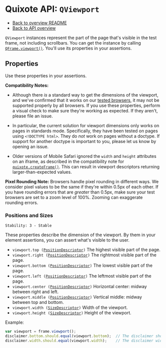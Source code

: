 # Quixote API: `QViewport`

* [Back to overview README](../README.md)
* [Back to API overview](api.md)

`QViewport` instances represent the part of the page that's visible in the test frame, not including scrollbars. You can get the instance by calling [`QFrame.viewport()`](QFrame.md#viewport). You'll use its properties in your assertions.


## Properties

Use these properties in your assertions.

**Compatibility Notes:**

* Although there *is* a standard way to get the dimensions of the viewport, and we've confirmed that it works on our [tested browsers](../build/config/tested_browsers.js), it may not be supported properly by all browsers. If you use these properties, perform a visual check to make sure they're working as expected. If they aren't, please file an issue.

* In particular, the current solution for viewport dimensions only works on pages in standards mode. Specifically, they have been tested on pages using `<!DOCTYPE html>`. They do *not* work on pages without a doctype. If support for another doctype is important to you, please let us know by opening an issue.

* Older versions of Mobile Safari ignored the `width` and `height` attributes on an iframe, as described in the compatibility note for [`quixote.createFrame()`](quixote.md#quixotecreateframe). This can result in viewport descriptors returning larger-than-expected values.

**Pixel Rounding Note:** Browsers handle pixel rounding in different ways. We consider pixel values to be the same if they're within 0.5px of each other. If you have rounding errors that are *greater* than 0.5px, make sure your test browsers are set to a zoom level of 100%. Zooming can exaggerate rounding errors.


### Positions and Sizes

```
Stability: 3 - Stable
```

These properties describe the dimension of the viewport. By them in your element assertions, you can assert what's visible to the user.

* `viewport.top (`[`PositionDescriptor`](PositionDescriptor.md)`)` The highest visible part of the page.
* `viewport.right (`[`PositionDescriptor`](PositionDescriptor.md)`)` The rightmost visible part of the page.
* `viewport.bottom (`[`PositionDescriptor`](PositionDescriptor.md)`)` The lowest visible part of the page.
* `viewport.left (`[`PositionDescriptor`](PositionDescriptor.md)`)` The leftmost visible part of the page.
* `viewport.center (`[`PositionDescriptor`](PositionDescriptor.md)`)` Horizontal center: midway between right and left.
* `viewport.middle (`[`PositionDescriptor`](PositionDescriptor.md)`)` Vertical middle: midway between top and bottom.
* `viewport.width (`[`SizeDescriptor`](SizeDescriptor.md)`)` Width of the viewport.
* `viewport.height (`[`SizeDescriptor`](SizeDescriptor.md)`)` Height of the viewport.

Example:

```javascript
var viewport = frame.viewport();
disclaimer.bottom.should.equal(viewport.bottom);  // The disclaimer should be flush to the bottom of the viewport
disclaimer.width.should.equal(viewport.width);    // The disclaimer width should equal the viewport width
```
